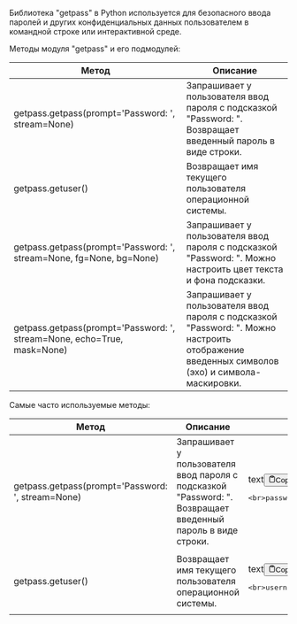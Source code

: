<p>Библиотека "getpass" в Python используется для безопасного ввода паролей и других конфиденциальных
данных пользователем в командной строке или интерактивной среде.</p>
<p>Методы модуля "getpass" и его подмодулей:</p>
<table>
<thead>
<tr>
<th>Метод</th>
<th>Описание</th>
</tr>
</thead>
<tbody>
<tr>
<td>getpass.getpass(prompt='Password: ', stream=None)</td>
<td>Запрашивает у пользователя ввод пароля с подсказкой "Password: ". Возвращает введенный пароль в виде строки.</td>
</tr>
<tr>
<td>getpass.getuser()</td>
<td>Возвращает имя текущего пользователя операционной системы.</td>
</tr>
<tr>
<td>getpass.getpass(prompt='Password: ', stream=None, fg=None, bg=None)</td>
<td>Запрашивает у пользователя ввод пароля с подсказкой "Password: ". Можно настроить цвет текста и фона подсказки.</td>
</tr>
<tr>
<td>getpass.getpass(prompt='Password: ', stream=None, echo=True, mask=None)</td>
<td>Запрашивает у пользователя ввод пароля с подсказкой "Password: ". Можно настроить отображение введенных символов (эхо) и символа-маскировки.</td>
</tr>
</tbody>
</table>
<p>Самые часто используемые методы:</p>
<table>
<thead>
<tr>
<th>Метод</th>
<th>Описание</th>
<th>Пример кода</th>
</tr>
</thead>
<tbody>
<tr>
<td>getpass.getpass(prompt='Password: ', stream=None)</td>
<td>Запрашивает у пользователя ввод пароля с подсказкой "Password: ". Возвращает введенный пароль в виде строки.</td>
<td><div class="code-element"><div class="lang-line"><text>text</text><button class="copy-button" id="code147b" onclick="copyCode(code147, code147b)"><svg stroke="currentColor" fill="none" stroke-width="2" viewBox="0 0 24 24" stroke-linecap="round" stroke-linejoin="round" class="h-4 w-4" height="1em" width="1em" xmlns="http://www.w3.org/2000/svg"><path d="M16 4h2a2 2 0 0 1 2 2v14a2 2 0 0 1-2 2H6a2 2 0 0 1-2-2V6a2 2 0 0 1 2-2h2"></path><rect x="8" y="2" width="8" height="4" rx="1" ry="1"></rect></svg><text>Copy code</text></button></div><div class="code" id="code147"><div class="highlight"><pre><span></span>&lt;br&gt;password = getpass.getpass(prompt=&#39;Enter your password: &#39;)</td>
</tr>
<tr>
<td></pre></div></div></div></td>
<td></td>
<td></td>
</tr>
<tr>
<td>getpass.getuser()</td>
<td>Возвращает имя текущего пользователя операционной системы.</td>
<td><div class="code-element"><div class="lang-line"><text>text</text><button class="copy-button" id="code148b" onclick="copyCode(code148, code148b)"><svg stroke="currentColor" fill="none" stroke-width="2" viewBox="0 0 24 24" stroke-linecap="round" stroke-linejoin="round" class="h-4 w-4" height="1em" width="1em" xmlns="http://www.w3.org/2000/svg"><path d="M16 4h2a2 2 0 0 1 2 2v14a2 2 0 0 1-2 2H6a2 2 0 0 1-2-2V6a2 2 0 0 1 2-2h2"></path><rect x="8" y="2" width="8" height="4" rx="1" ry="1"></rect></svg><text>Copy code</text></button></div><div class="code" id="code148"><div class="highlight"><pre><span></span>&lt;br&gt;username = getpass.getuser()</td>
</tr>
<tr>
<td></pre></div></div></div></td>
<td></td>
<td></td>
</tr>
</tbody>
</table>
